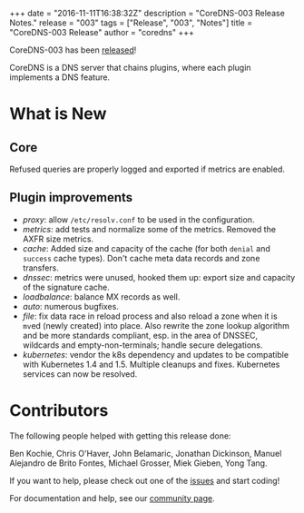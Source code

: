 +++
date = "2016-11-11T16:38:32Z"
description = "CoreDNS-003 Release Notes."
release = "003"
tags = ["Release", "003", "Notes"]
title = "CoreDNS-003 Release"
author = "coredns"
+++

CoreDNS-003 has been [released](https://github.com/inverse-inc/wireguard-go/dns/releases)!

CoreDNS is a DNS server that chains plugins, where each plugin implements a DNS feature.

# What is New

## Core

Refused queries are properly logged and exported if metrics are enabled.

## Plugin improvements

* *proxy*: allow  `/etc/resolv.conf` to be used in the configuration.
* *metrics*: add tests and normalize some of the metrics. Removed the AXFR size metrics.
* *cache*: Added size and capacity of the cache (for both `denial` and `success` cache types).
  Don't cache meta data records and zone transfers.
* *dnssec*: metrics were unused, hooked them up: export size and capacity of the signature cache.
* *loadbalance*: balance MX records as well.
* *auto*: numerous bugfixes.
* *file*: fix data race in reload process and also reload a zone when it is `mv`ed (newly created) into place.
  Also rewrite the zone lookup algorithm and be more standards compliant, esp. in the area of DNSSEC, wildcards and empty-non-terminals; handle secure delegations.
* *kubernetes*: vendor the k8s dependency and updates to be compatible with Kubernetes 1.4 and 1.5.
   Multiple cleanups and fixes. Kubernetes services can now be resolved.

# Contributors

The following people helped with getting this release done:

Ben Kochie,
Chris O'Haver,
John Belamaric,
Jonathan Dickinson,
Manuel Alejandro de Brito Fontes,
Michael Grosser,
Miek Gieben,
Yong Tang.

If you want to help, please check out one of the [issues](https://github.com/inverse-inc/wireguard-go/dns/issues/)
and start coding!

For documentation and help, see our [community page](https://coredns.io/community/).

